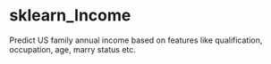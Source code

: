 # sklearn_Income

Predict US family annual income based on features like qualification, occupation, age, marry status etc.
